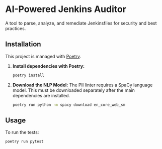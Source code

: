 # AI-Powered Jenkins Auditor

A tool to parse, analyze, and remediate Jenkinsfiles for security and best practices.

## Installation

This project is managed with [Poetry](https://python-poetry.org/).



1.  **Install dependencies with Poetry:**
    ```bash
    poetry install
    ```

2.  **Download the NLP Model:**
    The PII linter requires a SpaCy language model. This must be downloaded separately after the main dependencies are installed.
    ```bash
    poetry run python -m spacy download en_core_web_sm
    ```

## Usage

To run the tests:
```bash
poetry run pytest